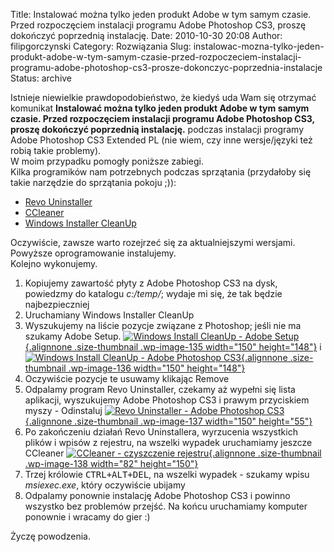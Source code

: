 Title: Instalować można tylko jeden produkt Adobe w tym samym czasie. Przed rozpoczęciem instalacji programu Adobe Photoshop CS3, proszę dokończyć poprzednią instalację.
Date: 2010-10-30 20:08
Author: filipgorczynski
Category: Rozwiązania
Slug: instalowac-mozna-tylko-jeden-produkt-adobe-w-tym-samym-czasie-przed-rozpoczeciem-instalacji-programu-adobe-photoshop-cs3-prosze-dokonczyc-poprzednia-instalacje
Status: archive

Istnieje niewielkie prawdopodobieństwo, że kiedyś uda Wam się otrzymać komunikat **Instalować można tylko jeden produkt Adobe w tym samym czasie. Przed rozpoczęciem instalacji programu Adobe Photoshop CS3, proszę dokończyć poprzednią instalację.** podczas instalacji programy Adobe Photoshop CS3 Extended PL (nie wiem, czy inne wersje/języki też robią takie problemy).  
W moim przypadku pomogły poniższe zabiegi.  
Kilka programików nam potrzebnych podczas sprzątania (przydałoby się takie narzędzie do sprzątania pokoju ;)):

-   [Revo Uninstaller](http://www.revouninstaller.com/revo_uninstaller_free_download.html)
-   [CCleaner](http://www.piriform.com/)
-   [Windows Installer CleanUp](http://www.sciagnij.pl/programy/p/Windows-Narzedzia-Usuwanie_programow-Windows_Installer_CleanUp/9263)

Oczywiście, zawsze warto rozejrzeć się za aktualniejszymi wersjami. Powyższe oprogramowanie instalujemy.  
Kolejno wykonujemy.

1.  Kopiujemy zawartość płyty z Adobe Photoshop CS3 na dysk, powiedzmy do katalogu *c:/temp/*; wydaje mi się, że tak będzie najbezpieczniej
2.  Uruchamiany Windows Installer CleanUp
3.  Wyszukujemy na liście pozycje związane z Photoshop; jeśli nie ma szukamy Adobe Setup. [![Windows Install CleanUp - Adobe Setup](http://filipgorczynski.files.wordpress.com/2010/10/2010-10-30_194010.jpg?w=150 "Windows Install CleanUp - Adobe Setup"){.alignnone .size-thumbnail .wp-image-135 width="150" height="148"}](http://filipgorczynski.files.wordpress.com/2010/10/2010-10-30_194010.jpg) i [![Windows Install CleanUp - Adobe Photoshop CS3](http://filipgorczynski.files.wordpress.com/2010/10/2010-10-30_193935.jpg?w=150 "Windows Install CleanUp - Adobe Photoshop CS3"){.alignnone .size-thumbnail .wp-image-136 width="150" height="148"}](http://filipgorczynski.files.wordpress.com/2010/10/2010-10-30_193935.jpg)
4.  Oczywiście pozycje te usuwamy klikając Remove
5.  Odpalamy program Revo Uninstaller, czekamy aż wypełni się lista aplikacji, wyszukujemy Adobe Photoshop CS3 i prawym przyciskiem myszy - Odinstaluj [![Revo Uninstaller - Adobe Photoshop CS3](http://filipgorczynski.files.wordpress.com/2010/10/2010-10-30_195157.jpg?w=150 "Revo Uninstaller - Adobe Photoshop CS3"){.alignnone .size-thumbnail .wp-image-137 width="150" height="55"}](http://filipgorczynski.files.wordpress.com/2010/10/2010-10-30_195157.jpg)
6.  Po zakończeniu działań Revo Uninstallera, wyrzucenia wszystkich plików i wpisów z rejestru, na wszelki wypadek uruchamiamy jeszcze CCleaner [![CCleaner - czyszczenie rejestru](http://filipgorczynski.files.wordpress.com/2010/10/2010-10-30_195605.jpg?w=82 "CCleaner - czyszczenie rejestru"){.alignnone .size-thumbnail .wp-image-138 width="82" height="150"}](http://filipgorczynski.files.wordpress.com/2010/10/2010-10-30_195605.jpg)
7.  Trzej królowie <kbd>CTRL+ALT+DEL</kbd>, na wszelki wypadek - szukamy wpisu *msiexec.exe*, który oczywiście ubijamy
8.  Odpalamy ponownie instalację Adobe Photoshop CS3 i powinno wszystko bez problemów przejść. Na końcu uruchamiamy komputer ponownie i wracamy do gier :)

Życzę powodzenia.
